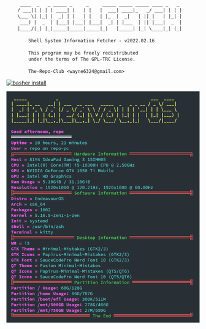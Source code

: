 ```
     ____  _   _ _____ _     _     _____ _____ _____ ____ _   _
    / ___|| | | | ____| |   | |   |  ___| ____|_   _/ ___| | | |
    \___ \| |_| |  _| | |   | |   | |_  |  _|   | || |   | |_| |
     ___) |  _  | |___| |___| |___|  _| | |___  | || |___|  _  |
    |____/|_| |_|_____|_____|_____|_|   |_____| |_| \____|_| |_|

        Shell System Information Fetcher - v2022.02.16

        This program may be freely redistributed
        under the terms of The GPL-TRC License.

        The-Repo-Club <wayne6324@gmail.com>
```

[![basher install](https://www.basher.it/assets/logo/basher_install.svg)](https://www.basher.it/package/)

![screenshot](screenshot.png)
